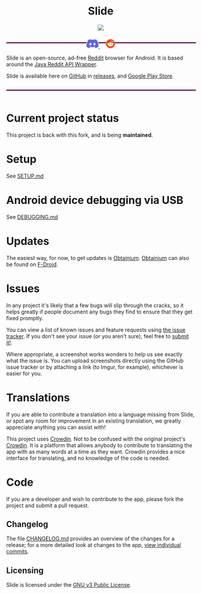 <h1 align="center">Slide</h1>
<p align="center">
<img src="app/src/main/res/drawable/ic_launcher.png" width="180">
</p>

<hr style="display: inline-block; width: 100%; border: 1px dotted #ff00cc;">

<p align="center" style="margin-top: -2em;">
  <a href="https://discord.gg/vDuSpJEDrW">
    <picture>
      <source height="24px" media="(prefers-color-scheme: dark)" srcset="/assets/icons/Discord.png" />
      <img height="24px" src="/assets/icons/Discord.png" />
    </picture>
  </a>&nbsp;&nbsp;&nbsp;
  <a href="https://old.reddit.com/r/slidereddit/">
    <picture>
      <source height="24px" media="(prefers-color-scheme: dark)" srcset="/assets/icons/Reddit.png" />
      <img height="24px" src="/assets/icons/Reddit.png" />
    </picture>
  </a>
</p>

Slide is an open-source, ad-free [Reddit](https://www.reddit.com) browser for
Android. It is based around the
[Java Reddit API Wrapper](https://github.com/mattbdean/JRAW).

Slide is available here on [GitHub](https://github.com/) in
[releases](https://github.com/edgan/Slide/releases), and [Google Play Store](https://play.google.com/store/apps/details?id=me.edgan.redditslide&hl=en_US).

<hr style="display: inline-block; width: 100%; border: 1px dotted #ff00cc;">

# Current project status
This project is back with this fork, and is being **maintained**.

# Setup
See [SETUP.md](/docs/SETUP.md)

# Android device debugging via USB
See [DEBUGGING.md](/docs/DEBUGGING.md)

# Updates
The easiest way, for now, to get updates is
[Obtainium](https://github.com/ImranR98/Obtainium).
[Obtainium](https://github.com/ImranR98/Obtainium) can also be found on
[F-Droid](https://f-droid.org/).

# Issues
In any project it's likely that a few bugs will slip through the cracks, so it
helps greatly if people document any bugs they find to ensure that they get
fixed promptly.

You can view a list of known issues and feature requests using
[the issue tracker](https://github.com/edgan/Slide/issues).
If you don't see your issue (or you aren't sure), feel free to
[submit it!](https://github.com/edgan/Slide/issues/new).

Where appropriate, a screenshot works wonders to help us see exactly what the
issue is. You can upload screenshots directly using the GitHub issue tracker or
by attaching a link (to Imgur, for example), whichever is easier for you.

# Translations
If you are able to contribute a translation into a language missing from Slide,
or spot any room for improvement in an existing translation, we greatly
appreciate anything you can assist with!

This project uses [Crowdin](https://crowdin.com/project/slide-reddit). Not to be
confused with the original project's
[Crowdin](https://crowdin.com/project/slide-for-reddit). It is a platform that
allows anybody to contribute to translating the app with as many words at a time
as they want. Crowdin provides a nice interface for translating, and no
knowledge of the code is needed.

# Code
If you are a developer and wish to contribute to the app, please fork the
project and submit a pull request.

## Changelog
The file [CHANGELOG.md](CHANGELOG.md) provides an overview of the changes for a
release; for a more detailed look at changes to the app,
[view individual commits](https://github.com/edgan/Slide/commits/master).

## Licensing
Slide is licensed under the [GNU v3 Public License](LICENSE.txt).
